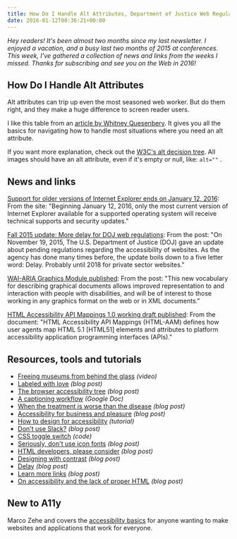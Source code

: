 ```yaml
---
title: How Do I Handle Alt Attributes, Department of Justice Web Regulations Update, Ally.js and More
date: 2016-01-12T00:36:21+00:00
---
```


_Hey readers! It's been almost two months since my last newsletter. I enjoyed a vacation, and a busy last two months of 2015 at conferences. This week, I've gathered a collection of news and links from the weeks I missed. Thanks for subscribing and see you on the Web in 2016!_

## How Do I Handle Alt Attributes

Alt attributes can trip up even the most seasoned web worker. But do them right, and they make a huge difference to screen reader users.

I like this table from an [article by Whitney Quesenbery](http://uxpamagazine.org/make-your-presentations-accessible/). It gives you all the basics for navigating how to handle most situations where you need an alt attribute.

If you want more explanation, check out the [W3C's alt decision tree](http://www.w3.org/WAI/tutorials/images/decision-tree/). All images should have an alt attribute, even if it's empty or null, like: `alt=""` .

## News and links

[Support for older versions of Internet Explorer ends on January 12, 2016](https://www.microsoft.com/en-us/WindowsForBusiness/End-of-IE-support): From the site: "Beginning January 12, 2016, only the most current version of Internet Explorer available for a supported operating system will receive technical supports and security updates."

[Fall 2015 update: More delay for DOJ web regulations](http://lflegal.com/2015/11/doj-fall-2015/): From the post: "On November 19, 2015, The U.S. Department of Justice (DOJ) gave an update about pending regulations regarding the accessibility of websites. As the agency has done many times before, the update boils down to a five letter word: Delay. Probably until 2018 for private sector websites."

[WAI-ARIA Graphics Module published](https://www.w3.org/blog/2015/12/wai-aria-graphics-module-published/): From the post: "This new vocabulary for describing graphical documents allows improved representation to and interaction with people with disabilities, and will be of interest to those working in any graphics format on the web or in XML documents."

[HTML Accessibility API Mappings 1.0 working draft published](https://www.w3.org/TR/2015/WD-html-aam-1.0-20151203/): From the document: "HTML Accessibility API Mappings (HTML-AAM) defines how user agents map HTML 5.1 \[HTML51\] elements and attributes to platform accessibility application programming interfaces (APIs)."

## Resources, tools and tutorials

* [Freeing museums from behind the glass](https://www.youtube.com/watch?v=h44hDbfUIo0) _(video)_
* [Labeled with love](https://www.aaron-gustafson.com/notebook/labeled-with-love/) _(blog post)_
* [The browser accessibility tree](https://www.paciellogroup.com/blog/2015/01/the-browser-accessibility-tree/) _(blog post)_
* [A captioning workflow](https://docs.google.com/document/d/1WGO7X9vjnnG5BxzCJGkuN_FTxvBNOGOs5FZ7clKU4iA/edit) _(Google Doc)_
* [When the treatment is worse than the disease](http://www.karlgroves.com/2015/11/13/when-the-treatment-is-worse-than-the-disease/) _(blog post)_
* [Accessibility for business and pleasure](https://www.paciellogroup.com/blog/2016/01/accessibility-for-business-and-pleasure/) _(blog post)_
* [How to design for accessibility](http://www.bbc.co.uk/gel/guidelines/how-to-design-for-accessibility) _(tutorial)_
* [Don't use Slack?](https://medium.com/hacker-daily/don-t-use-slack-8e70452f3eed) _(blog post)_
* [CSS toggle switch](https://ghinda.net/css-toggle-switch/) _(code)_
* [Seriously, don't use icon fonts](http://blog.cloudfour.com/seriously-dont-use-icon-fonts/) _(blog post)_
* [HTML developers, please consider](http://html5doctor.com/html-developers-please-consider/) _(blog post)_
* [Designing with contrast](https://24ways.org/2015/designing-with-contrast/) _(blog post)_
* [Delay](https://adactio.com/journal/10019) _(blog post)_
* [Learn more links](https://www.nngroup.com/articles/learn-more-links/) _(blog post)_
* [On accessibility and the lack of proper HTML](http://www.iandevlin.com/blog/2016/01/opinion/on-accessibility-and-the-lack-of-proper-html) _(blog post)_

## New to A11y

Marco Zehe and covers the [accessibility basics](https://www.marcozehe.de/2015/12/14/the-web-accessibility-basics/) for anyone wanting to make websites and applications that work for everyone.
